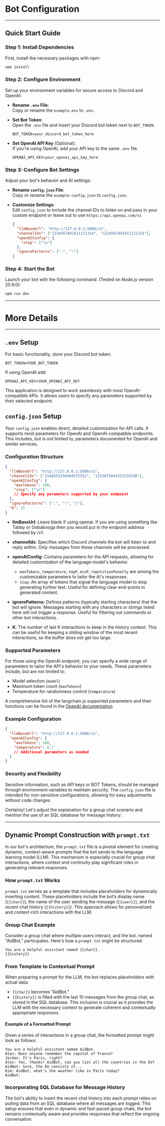 
# Bot Configuration

---

## Quick Start Guide


### Step 1: Install Dependencies

First, install the necessary packages with npm:

```bash
npm install
```

### Step 2: Configure Environment

Set up your environment variables for secure access to Discord and OpenAI:

- **Rename `.env` File**:  
  Copy or rename the `example.env` to `.env`.

- **Set Bot Token**:  
  Open the `.env` file and insert your Discord bot token next to `BOT_TOKEN`.

    ```plaintext
    BOT_TOKEN=your_discord_bot_token_here
    ```

- **Set OpenAI API Key** (Optional):  
  If you're using OpenAI, add your API key to the same `.env` file.

    ```plaintext
    OPENAI_API_KEY=your_openai_api_key_here
    ```

### Step 3: Configure Bot Settings

Adjust your bot's behavior and AI settings:

- **Rename `config.json` File**:  
  Copy or rename the `example-config.json` to `config.json`.

- **Customize Settings**:  
  Edit `config.json` to include the channel IDs to listen on and pass in your custom endpoint or leave out to use `https://api.openai.com/v1`

    ```json
    {
      "llmBaseUrl": "http://127.0.0.1:5000/v1",
      "channelIds": ["1234567891011121314", "1234567891011121314"],
      "openAIConfig": {
        "stop": ["\n"]
      },
      "ignorePatterns": [".", "!"]
    }
    ```

### Step 4: Start the Bot

Launch your bot with the following command. (Tested on Node.js version 20.9.0):

```bash
npm run dev
```

---

# More Details

---

## `.env` Setup

For basic functionality, store your Discord bot token:

```
BOT_TOKEN=YOUR_BOT_TOKEN
```

If using OpenAI add:

```
OPENAI_API_KEY=YOUR_OPENAI_API_KEY
```


This application is designed to work seamlessly with most OpenAI-compatible APIs. It allows users to specify any parameters supported by their selected endpoint.

##  `config.json` Setup

Your `config.json` enables direct, detailed customization for API calls. It supports most parameters for OpenAI and OpenAI-compatible endpoints. This includes, but is not limited to, parameters documented for OpenAI and similar services.

### Configuration Structure

```json
{
  "llmBaseUrl": "http://127.0.0.1:5000/v1",
  "channelIds": ["1148253350404575352", "1153875844251529338"],
  "openAIConfig": {
    "maxTokens": 200,
    "stop": ["\n"]
    // Specify any parameters supported by your endpoint
  },
  "ignorePatterns": [".", "!", "/"],
  "K": 15
}

```

- **llmBaseUrl**: Leave blank if using openai. If you are using something like Tabby or Oobabooga then you would put in the endpoint address followed by /v1. 
- **channelIds**: Specifies which Discord channels the bot will listen to and reply within. Only messages from these channels will be processed.

- **openAIConfig**: Contains parameters for the API requests, allowing for detailed customization of the language model's behavior.
  - `maxTokens`, `temperature`, `topP`, `minP`, `repetitionPenalty` are among the customizable parameters to tailor the AI's responses.
  - `stop`: An array of tokens that signal the language model to stop generating further text. Useful for defining clear end-points in generated content.

- **ignorePatterns**: Defines patterns (typically starting characters) that the bot will ignore. Messages starting with any characters or strings listed here will not trigger a response. Useful for filtering out commands or other bot interactions.
- **K**: The number of last K interactions to keep in the history context. This can be useful for keeping a sliding window of the most recent interactions, so the buffer does not get too large.

### Supported Parameters

For those using the OpenAI endpoint, you can specify a wide range of parameters to tailor the API's behavior to your needs. These parameters include, but are not limited to:
- Model selection (`model`)
- Maximum token count (`maxTokens`)
- Temperature for randomness control (`temperature`)

A comprehensive list of the langchain.js supported parameters and their functions can be found in the [OpenAI documentation](https://api.python.langchain.com/en/latest/llms/langchain_community.llms.openai.OpenAI.html#langchain_community.llms.openai.OpenAI).

### Example Configuration

```json
{
  "llmBaseUrl": "http://127.0.0.1:5000/v1",
  "openAIConfig": {
    "maxTokens": 100,
    "temperature": 0.7
    // Additional parameters as needed
  }
}
```

### Security and Flexibility

Sensitive information, such as API keys or BOT Tokens, should be managed through environment variables to maintain security. The `config.json` file is intended for non-sensitive configurations, allowing for easy adjustments without code changes.


Certainly! Let's adjust the explanation for a group chat scenario and mention the use of an SQL database for message history:

---

## Dynamic Prompt Construction with `prompt.txt`

In our bot's architecture, the `prompt.txt` file is a pivotal element for creating dynamic, context-aware prompts that the bot sends to the language learning model (LLM). This mechanism is especially crucial for group chat interactions, where context and continuity play significant roles in generating relevant responses.

### How `prompt.txt` Works

`prompt.txt` serves as a template that includes placeholders for dynamically inserting content. These placeholders include the bot’s display name (`{{char}}`), the name of the user sending the message (`{{user}}`), and the recent chat history (`{{history}}`). This approach allows for personalized and context-rich interactions with the LLM.

### Group Chat Example

Consider a group chat where multiple users interact, and the bot, named "AidBot," participates. Here's how a `prompt.txt` might be structured:

```
You are a helpful assistant named {{char}}.
{{history}}
```

### From Template to Contextual Prompt

When preparing a prompt for the LLM, the bot replaces placeholders with actual data:

- `{{char}}` becomes "AidBot."
- `{{history}}` is filled with the last 10 messages from the group chat, as stored in the SQL database. This inclusion is crucial as it provides the LLM with the necessary context to generate coherent and contextually appropriate responses.

#### Example of a Formatted Prompt

Given a series of interactions in a group chat, the formatted prompt might look as follows:

```
You are a helpful assistant named AidBot.
Alex: Does anyone remember the capital of France?
Jordan: It's Paris, right?
Alex: Yes, thanks! AidBot, can you list all the countries in the EU?
AidBot: Sure, the EU consists of...
Kim: AidBot, what's the weather like in Paris today?
AidBot:
```

### Incorporating SQL Database for Message History

The bot's ability to insert the recent chat history into each prompt relies on pulling data from an SQL database where all messages are logged. This setup ensures that even in dynamic and fast-paced group chats, the bot remains contextually aware and provides responses that reflect the ongoing conversation.
